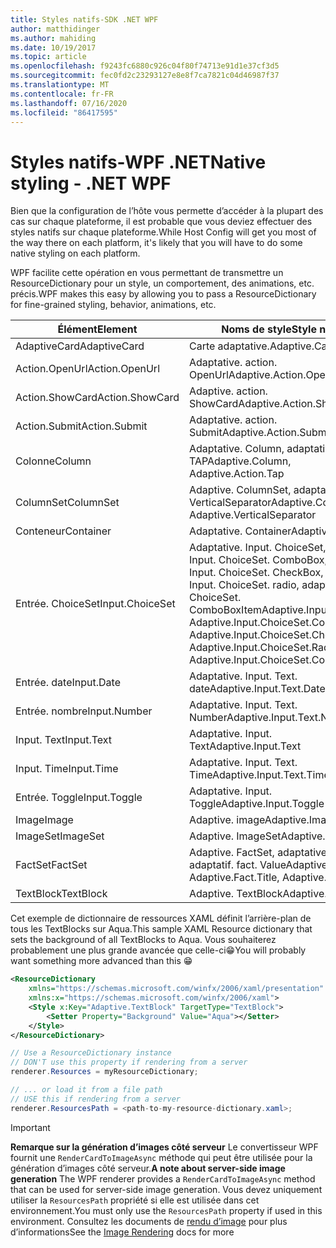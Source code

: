 ```yaml
---
title: Styles natifs-SDK .NET WPF
author: matthidinger
ms.author: mahiding
ms.date: 10/19/2017
ms.topic: article
ms.openlocfilehash: f9243fc6880c926c04f80f74713e91d1e37cf3d5
ms.sourcegitcommit: fec0fd2c23293127e8e8f7ca7821c04d46987f37
ms.translationtype: MT
ms.contentlocale: fr-FR
ms.lasthandoff: 07/16/2020
ms.locfileid: "86417595"
---
```

# <a name="native-styling---net-wpf"></a><span data-ttu-id="3b8a2-102">Styles natifs-WPF .NET</span><span class="sxs-lookup"><span data-stu-id="3b8a2-102">Native styling - .NET WPF</span></span>

<span data-ttu-id="3b8a2-103">Bien que la configuration de l’hôte vous permette d’accéder à la plupart des cas sur chaque plateforme, il est probable que vous deviez effectuer des styles natifs sur chaque plateforme.</span><span class="sxs-lookup"><span data-stu-id="3b8a2-103">While Host Config will get you most of the way there on each platform, it's likely that you will have to do some native styling on each platform.</span></span> 

<span data-ttu-id="3b8a2-104">WPF facilite cette opération en vous permettant de transmettre un ResourceDictionary pour un style, un comportement, des animations, etc. précis.</span><span class="sxs-lookup"><span data-stu-id="3b8a2-104">WPF makes this easy by allowing you to pass a ResourceDictionary for fine-grained styling, behavior, animations, etc.</span></span>

| <span data-ttu-id="3b8a2-105">Élément</span><span class="sxs-lookup"><span data-stu-id="3b8a2-105">Element</span></span> | <span data-ttu-id="3b8a2-106">Noms de style</span><span class="sxs-lookup"><span data-stu-id="3b8a2-106">Style names</span></span> |
|---|---|
| <span data-ttu-id="3b8a2-107">AdaptiveCard</span><span class="sxs-lookup"><span data-stu-id="3b8a2-107">AdaptiveCard</span></span> | <span data-ttu-id="3b8a2-108">Carte adaptative.</span><span class="sxs-lookup"><span data-stu-id="3b8a2-108">Adaptive.Card</span></span>| 
| <span data-ttu-id="3b8a2-109">Action.OpenUrl</span><span class="sxs-lookup"><span data-stu-id="3b8a2-109">Action.OpenUrl</span></span>  | <span data-ttu-id="3b8a2-110">Adaptative. action. OpenUrl</span><span class="sxs-lookup"><span data-stu-id="3b8a2-110">Adaptive.Action.OpenUrl</span></span>  |
| <span data-ttu-id="3b8a2-111">Action.ShowCard</span><span class="sxs-lookup"><span data-stu-id="3b8a2-111">Action.ShowCard</span></span> | <span data-ttu-id="3b8a2-112">Adaptive. action. ShowCard</span><span class="sxs-lookup"><span data-stu-id="3b8a2-112">Adaptive.Action.ShowCard</span></span> |
| <span data-ttu-id="3b8a2-113">Action.Submit</span><span class="sxs-lookup"><span data-stu-id="3b8a2-113">Action.Submit</span></span>  | <span data-ttu-id="3b8a2-114">Adaptative. action. Submit</span><span class="sxs-lookup"><span data-stu-id="3b8a2-114">Adaptive.Action.Submit</span></span>  |
| <span data-ttu-id="3b8a2-115">Colonne</span><span class="sxs-lookup"><span data-stu-id="3b8a2-115">Column</span></span> | <span data-ttu-id="3b8a2-116">Adaptative. Column, adaptative. action. TAP</span><span class="sxs-lookup"><span data-stu-id="3b8a2-116">Adaptive.Column, Adaptive.Action.Tap</span></span> |
| <span data-ttu-id="3b8a2-117">ColumnSet</span><span class="sxs-lookup"><span data-stu-id="3b8a2-117">ColumnSet</span></span> | <span data-ttu-id="3b8a2-118">Adaptive. ColumnSet, adaptatif. VerticalSeparator</span><span class="sxs-lookup"><span data-stu-id="3b8a2-118">Adaptive.ColumnSet, Adaptive.VerticalSeparator</span></span> |
| <span data-ttu-id="3b8a2-119">Conteneur</span><span class="sxs-lookup"><span data-stu-id="3b8a2-119">Container</span></span> | <span data-ttu-id="3b8a2-120">Adaptative. Container</span><span class="sxs-lookup"><span data-stu-id="3b8a2-120">Adaptive.Container</span></span>|
| <span data-ttu-id="3b8a2-121">Entrée. ChoiceSet</span><span class="sxs-lookup"><span data-stu-id="3b8a2-121">Input.ChoiceSet</span></span> | <span data-ttu-id="3b8a2-122">Adaptative. Input. ChoiceSet, adaptative. Input. ChoiceSet. ComboBox, adaptative. Input. ChoiceSet. CheckBox, adaptative. Input. ChoiceSet. radio, adaptative. Input. ChoiceSet. ComboBoxItem</span><span class="sxs-lookup"><span data-stu-id="3b8a2-122">Adaptive.Input.ChoiceSet,  Adaptive.Input.ChoiceSet.ComboBox, Adaptive.Input.ChoiceSet.CheckBox,  Adaptive.Input.ChoiceSet.Radio,  Adaptive.Input.ChoiceSet.ComboBoxItem</span></span> |
| <span data-ttu-id="3b8a2-123">Entrée. date</span><span class="sxs-lookup"><span data-stu-id="3b8a2-123">Input.Date</span></span> | <span data-ttu-id="3b8a2-124">Adaptative. Input. Text. date</span><span class="sxs-lookup"><span data-stu-id="3b8a2-124">Adaptive.Input.Text.Date</span></span>
| <span data-ttu-id="3b8a2-125">Entrée. nombre</span><span class="sxs-lookup"><span data-stu-id="3b8a2-125">Input.Number</span></span> | <span data-ttu-id="3b8a2-126">Adaptative. Input. Text. Number</span><span class="sxs-lookup"><span data-stu-id="3b8a2-126">Adaptive.Input.Text.Number</span></span> |
| <span data-ttu-id="3b8a2-127">Input. Text</span><span class="sxs-lookup"><span data-stu-id="3b8a2-127">Input.Text</span></span> | <span data-ttu-id="3b8a2-128">Adaptative. Input. Text</span><span class="sxs-lookup"><span data-stu-id="3b8a2-128">Adaptive.Input.Text</span></span> |
| <span data-ttu-id="3b8a2-129">Input. Time</span><span class="sxs-lookup"><span data-stu-id="3b8a2-129">Input.Time</span></span> | <span data-ttu-id="3b8a2-130">Adaptative. Input. Text. Time</span><span class="sxs-lookup"><span data-stu-id="3b8a2-130">Adaptive.Input.Text.Time</span></span> |
| <span data-ttu-id="3b8a2-131">Entrée. Toggle</span><span class="sxs-lookup"><span data-stu-id="3b8a2-131">Input.Toggle</span></span>| <span data-ttu-id="3b8a2-132">Adaptative. Input. Toggle</span><span class="sxs-lookup"><span data-stu-id="3b8a2-132">Adaptive.Input.Toggle</span></span>|
| <span data-ttu-id="3b8a2-133">Image</span><span class="sxs-lookup"><span data-stu-id="3b8a2-133">Image</span></span>  | <span data-ttu-id="3b8a2-134">Adaptive. image</span><span class="sxs-lookup"><span data-stu-id="3b8a2-134">Adaptive.Image</span></span> |
| <span data-ttu-id="3b8a2-135">ImageSet</span><span class="sxs-lookup"><span data-stu-id="3b8a2-135">ImageSet</span></span>  | <span data-ttu-id="3b8a2-136">Adaptive. ImageSet</span><span class="sxs-lookup"><span data-stu-id="3b8a2-136">Adaptive.ImageSet</span></span> |
| <span data-ttu-id="3b8a2-137">FactSet</span><span class="sxs-lookup"><span data-stu-id="3b8a2-137">FactSet</span></span> | <span data-ttu-id="3b8a2-138">Adaptive. FactSet, adaptative. fact. title, adaptatif. fact. Value</span><span class="sxs-lookup"><span data-stu-id="3b8a2-138">Adaptive.FactSet, Adaptive.Fact.Title, Adaptive.Fact.Value</span></span> |
| <span data-ttu-id="3b8a2-139">TextBlock</span><span class="sxs-lookup"><span data-stu-id="3b8a2-139">TextBlock</span></span>  | <span data-ttu-id="3b8a2-140">Adaptive. TextBlock</span><span class="sxs-lookup"><span data-stu-id="3b8a2-140">Adaptive.TextBlock</span></span> |

<span data-ttu-id="3b8a2-141">Cet exemple de dictionnaire de ressources XAML définit l’arrière-plan de tous les TextBlocks sur Aqua.</span><span class="sxs-lookup"><span data-stu-id="3b8a2-141">This sample XAML Resource dictionary that sets the background of all TextBlocks to Aqua.</span></span> <span data-ttu-id="3b8a2-142">Vous souhaiterez probablement une plus grande avancée que celle-ci😁</span><span class="sxs-lookup"><span data-stu-id="3b8a2-142">You will probably want something more advanced than this 😁</span></span>

```xml
<ResourceDictionary
    xmlns="https://schemas.microsoft.com/winfx/2006/xaml/presentation" 
    xmlns:x="https://schemas.microsoft.com/winfx/2006/xaml">
    <Style x:Key="Adaptive.TextBlock" TargetType="TextBlock">
        <Setter Property="Background" Value="Aqua"></Setter>
    </Style>
</ResourceDictionary>
```
```csharp
// Use a ResourceDictionary instance
// DON'T use this property if rendering from a server
renderer.Resources = myResourceDictionary;

// ... or load it from a file path
// USE this if rendering from a server
renderer.ResourcesPath = <path-to-my-resource-dictionary.xaml>;
```

> [!IMPORTANT]
> <span data-ttu-id="3b8a2-143">**Remarque sur la génération d’images côté serveur** Le convertisseur WPF fournit une `RenderCardToImageAsync` méthode qui peut être utilisée pour la génération d’images côté serveur.</span><span class="sxs-lookup"><span data-stu-id="3b8a2-143">**A note about server-side image generation** The WPF renderer provides a `RenderCardToImageAsync` method that can be used for server-side image generation.</span></span> <span data-ttu-id="3b8a2-144">Vous devez uniquement utiliser la `ResourcesPath` propriété si elle est utilisée dans cet environnement.</span><span class="sxs-lookup"><span data-stu-id="3b8a2-144">You must only use the `ResourcesPath` property if used in this environment.</span></span> <span data-ttu-id="3b8a2-145">Consultez les documents de [rendu d’image](../net-image/getting-started.md) pour plus d’informations</span><span class="sxs-lookup"><span data-stu-id="3b8a2-145">See the [Image Rendering](../net-image/getting-started.md) docs for more</span></span>